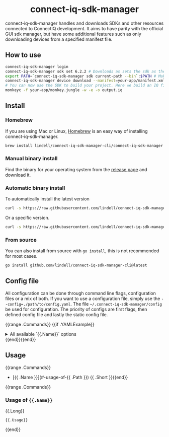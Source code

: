 <h1 align="center">
  connect-iq-sdk-manager
</h1>

connect-iq-sdk-manager handles and downloads SDKs and other resources connected to ConnectIQ development. It aims to have parity with the official GUI sdk manager, but have some additional features such as only downloading devices from a specified manifest file.

## How to use

```bash
connect-iq-sdk-manager login
connect-iq-sdk-manager sdk set 6.2.2 # Downloads as sets the sdk as the current one
export PATH=`connect-iq-sdk-manager sdk current-path --bin`:$PATH # Make the SDK binaries can be callable
connect-iq-sdk-manager device download --manifest=your-app/manifest.xml # Download the devices used in your project
# You can now use the SDK to build your project. Here we build an IQ file.
monkeyc -f your-app/monkey.jungle -w -e -o output.iq
```

## Install

### Homebrew
If you are using Mac or Linux, [Homebrew](https://brew.sh/) is an easy way of installing connect-iq-sdk-manager.
```bash
brew install lindell/connect-iq-sdk-manager-cli/connect-iq-sdk-manager
```

### Manual binary install
Find the binary for your operating system from the [release page](https://github.com/lindell/connect-iq-sdk-manager-cli/releases) and download it.

### Automatic binary install
To automatically install the latest version
```bash
curl -s https://raw.githubusercontent.com/lindell/connect-iq-sdk-manager-cli/master/install.sh | sh
```
Or a specific version.
```bash
curl -s https://raw.githubusercontent.com/lindell/connect-iq-sdk-manager-cli/master/install.sh | sh -s -- -d vX.X.X
````

### From source
You can also install from source with `go install`, this is not recommended for most cases.
```bash
go install github.com/lindell/connect-iq-sdk-manager-cli@latest
```

## Config file

All configuration can be done through command line flags, configuration files or a mix of both. If you want to use a configuration file, simply use the `--config=./path/to/config.yaml`. The file `~/.connect-iq-sdk-manager/config` be used for configuration. The priority of configs are first flags, then defined config file and lastly the static config file.

{{range .Commands}}
{{if .YAMLExample}}
<details>
  <summary>All available `{{.Name}}` options</summary>

```yaml
{{ .YAMLExample }}
```
</details>
{{end}}{{end}}

## Usage
{{range .Commands}}
* [{{ .Name }}](#-usage-of-{{ .Path }}) {{ .Short }}{{end}}

{{range .Commands}}
### Usage of `{{.Name}}`
{{.Long}}
```
{{.Usage}}
```

{{end}}
